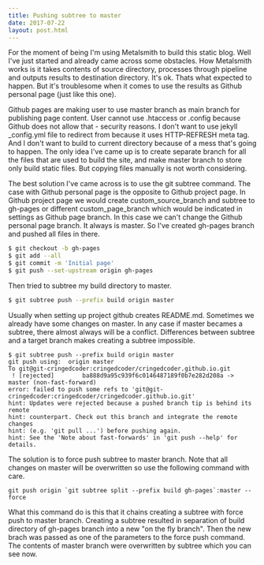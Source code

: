 ```yaml
---
title: Pushing subtree to master
date: 2017-07-22
layout: post.html
---
```


For the moment of being I'm using Metalsmith to build this static blog. Well
I've just started and already came across some obstacles. How Metalsmith works
is it takes contents of source directory, processes through pipeline and outputs
results to destination directory. It's ok. Thats what expected to happen.
But it's troublesome when it comes to use the results as Github personal page 
(just like this one).

Github pages are making user to use master branch as main branch for publishing
page content. User cannot use .htaccess or .config because Github does not allow
that - security reasons. I don't want to use jekyll _config.yml file to redirect
from because it uses HTTP-REFRESH meta tag. And I don't want to build to current
directory because of a mess that's going to happen. The only idea I've came up
is to create separate branch for all the files that are used to build the site,
and make master branch to store only build static files. But copying files
manually is not worth considering.

The best solution I've came across is to use the git subtree command. The case
with Github personal page is the opposite to Github project page. In Github
project page we would create custom_source_branch and subtree to gh-pages or
different custom_page_branch which would be indicated in settings as Github page
branch. In this case we can't change the Github personal page branch. It always
is master. So I've created gh-pages branch and pushed all files in there.

```bash
$ git checkout -b gh-pages
$ git add --all
$ git commit -m 'Initial page'
$ git push --set-upstream origin gh-pages
```
Then tried to subtree my build directory to master.

```bash
$ git subtree push --prefix build origin master
```
Usually when setting up project github creates README.md. Sometimes we already
have some changes on master. In any case if master becames a subtree, there
almost always will be a conflict. Differences between subtree and a target
branch makes creating a subtree impossible.
```
$ git subtree push --prefix build origin master
git push using:  origin master
To git@git-cringedcoder:cringedcoder/cringedcoder.github.io.git
 ! [rejected]        ba888d9a95c939f6c0146487189f0b7e282d208a -> master (non-fast-forward)
error: failed to push some refs to 'git@git-cringedcoder:cringedcoder/cringedcoder.github.io.git'
hint: Updates were rejected because a pushed branch tip is behind its remote
hint: counterpart. Check out this branch and integrate the remote changes
hint: (e.g. 'git pull ...') before pushing again.
hint: See the 'Note about fast-forwards' in 'git push --help' for details.
```
The solution is to force push subtree to master branch. Note that all changes on
master will be overwritten so use the following command with care.

```$
git push origin `git subtree split --prefix build gh-pages`:master --force
```
What this command do is this that it chains creating a subtree with force push
to master branch. Creating a subtree resulted in separation of build directory
of gh-pages branch into a new "on the fly branch". Then the new brach was passed
as one of the parameters to the force push command. The contents of master
branch were overwritten by subtree which you can see now.
